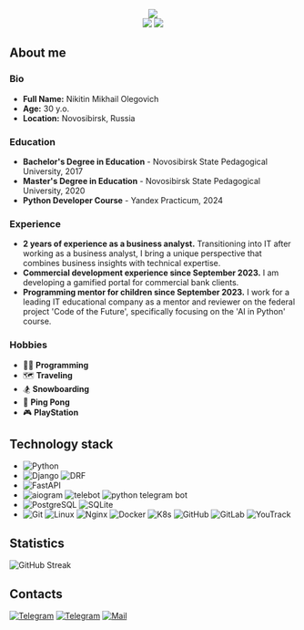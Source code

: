 <!-- markdownlint-disable MD033 MD041 -->
<p align="center">
 <img src="https://readme-typing-svg.demolab.com?font=Fira+Code&pause=1000&color=FF5722&random=false&width=360&lines=Hi%2C+my+name+is+Mikhail+Nikitin;and+I'm+a+backend+developer"><br>
 <a href="https://sovcombank.it"><img src="https://custom-icon-badges.demolab.com/badge/Developer-Sovcombank_Technologies-black?style=for-the-badge&logo=scb&logoColor=FF5722"></a>
 <a href="https://practicum.yandex.ru"><img src="https://custom-icon-badges.demolab.com/badge/Mentor-Yandex_Practicum-black?style=for-the-badge&logo=yapracticum&logoColor=FF5722"></a>
</p>
<!-- markdownlint-enable MD033 -->


## About me
### Bio
- **Full Name:** Nikitin Mikhail Olegovich
- **Age:** 30 y.o.
- **Location:** Novosibirsk, Russia

### Education
- **Bachelor's Degree in Education** - Novosibirsk State Pedagogical University, 2017
- **Master's Degree in Education** - Novosibirsk State Pedagogical University, 2020
- **Python Developer Course** - Yandex Practicum, 2024

### Experience
- **2 years of experience as a business analyst.** Transitioning into IT after working as a business analyst, I bring a unique perspective that combines business insights with technical expertise.
- **Commercial development experience since September 2023.** I am developing a gamified portal for commercial bank clients.
- **Programming mentor for children since September 2023.** I work for a leading IT educational company as a mentor and reviewer on the federal project 'Code of the Future', specifically focusing on the 'AI in Python' course.
### Hobbies
- 👨‍💻 **Programming**
- 🗺 **Traveling**
- 🏂 **Snowboarding**
- 🏓 **Ping Pong**
- 🎮 **PlayStation**

## Technology stack
- ![Python](https://img.shields.io/badge/Python-black?style=flat&logo=python&logoColor=FF5722)
- ![Django](https://img.shields.io/badge/Django-black?style=flat&logo=django&logoColor=FF5722)
![DRF](https://img.shields.io/badge/DRF-black?style=flat&logo=django&logoColor=FF5722)
- ![FastAPI](https://img.shields.io/badge/FastAPI-black?style=flat&logo=fastapi&logoColor=FF5722)
- ![aiogram](https://img.shields.io/badge/Aiogram-black?style=flat&logo=telegram&logoColor=FF5722)
![telebot](https://img.shields.io/badge/telebot-black?style=flat&logo=telegram&logoColor=FF5722)
![python telegram bot](https://img.shields.io/badge/python__telegram__bot-black?style=flat&logo=telegram&logoColor=FF5722)
- ![PostgreSQL](https://img.shields.io/badge/PostgreSQL-black?style=flat&logo=postgresql&logoColor=FF5722)
![SQLite](https://img.shields.io/badge/SQLite-black?style=flat&logo=sqlite&logoColor=FF5722)
- ![Git](https://img.shields.io/badge/Git-black?style=flat&logo=git&logoColor=FF5722)
![Linux](https://img.shields.io/badge/Linux-black?style=flat&logo=linux&logoColor=FF5722)
![Nginx](https://img.shields.io/badge/Nginx-black?style=flat&logo=nginx&logoColor=FF5722)
![Docker](https://img.shields.io/badge/Docker-black?style=flat&logo=docker&logoColor=FF5722)
![K8s](https://img.shields.io/badge/K8s-black?style=flat&logo=kubernetes&logoColor=FF5722)
![GitHub](https://img.shields.io/badge/GitHub-black?style=flat&logo=github&logoColor=FF5722)
![GitLab](https://img.shields.io/badge/GitLab-black?style=flat&logo=gitlab&logoColor=FF5722)
![YouTrack](https://img.shields.io/badge/YouTrack-black?style=flat&logo=jetbrains&logoColor=FF5722)

## Statistics
![GitHub Streak](https://github-readme-streak-stats.herokuapp.com/?user=MrSunstrike&theme=dark)

## Contacts
[![Telegram](https://img.shields.io/badge/mrsunstrike-black?style=for-the-badge&logo=telegram&logoColor=FF5722)](https://t.me/MrSunstrike)
[![Telegram](https://img.shields.io/badge/mrsunstrike-black?style=for-the-badge&logo=linkedin&logoColor=FF5722)](https://www.linkedin.com/in/mrsunstrike/)
[![Mail](https://custom-icon-badges.demolab.com/badge/misha@mrsunstrike.ru-black?style=for-the-badge&logo=mail&logoColor=FF5722)](mailto:misha@mrsunstrike.ru)
